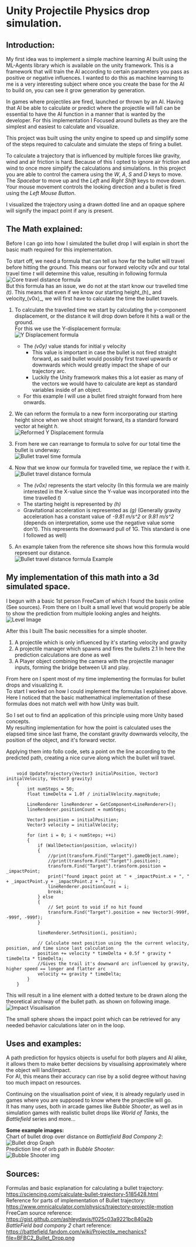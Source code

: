 # Unity Projectile Physics drop simulation.

## Introduction:
  
My first idea was to implement a simple machine learning AI built using the ML-Agents library which is available on the unity framework. This is a framework that will train the AI according to certain parameters you pass as positive or negative influences.
I wanted to do this as machine learning to me is a very interesting subject where once you create the base for the AI to build on, you can see it grow generation by generation.



In games where projectiles are fired, launched or thrown by an AI. Having that AI be able to calculate or predict where the projectile will fall can be essential to have the AI function in a manner that is wanted by the developer.
For this implementation I Focused around bullets as they are the simplest and easiest to calculate and visualize.

This project was built using the unity engine to speed up and simplify some of the steps required to calculate and simulate the steps of firing a bullet.

To calculate a trajectory that is influenced by multiple forces like gravity, wind and air friction is hard. Because of this I opted to ignore air friction and wind to once more simplify the calculations and simulations.
In this project you are able to control the camera using the _W_, _A_, _S_ and _D_ keys to move. The _Spacebar_ to move up and the _Left_ and _Right_ _Shift_ keys to move down.
Your mouse movement controls the looking direction and a bullet is fired using the _Left Mouse Button_.

I visualized the trajectory using a drawn dotted line and an opaque sphere will signify the impact point if any is present.

## The Math explained:
  
Before I can go into how I simulated the bullet drop I will explain in short the basic math required for this implementation.
  
To start off, we need a formula that can tell us how far the bullet will travel before hitting the ground.   This means our forward velocity _v0x_ and our total travel time _t_ will determine this value, resulting in following formula  
![Core travel distance formula](/Images/BasicTravelDistance.png)  
But this formula has an issue, we do not at the start know our travelled time _(t)_. This means that even if we know our starting height_(h)_ and velocity_(v0x)_, we will first have to calculate the time the bullet travels.

1. To calculate the travelled time we start by calculating the y-component displacement, or the distance it will drop down before it hits a wall or the ground.  
For this we use the Y-displacement formula:  
![Y Displacement formula](/Images/yDisplacement.png)  
	* The _(v0y)_ value stands for initial y velocity
		* This value is important in case the bullet is not fired straight forward,   as said bullet would possibly first travel upwards or downwards which would greatly impact the shape of our trajectory arc. 
		* Luckily the Unity framework makes this a lot easier as many of the vectors we would have to calculate are kept as standard variables inside of an object.
	* For this example I will use a bullet fired straight forward from here onwards.

2. We can reform the formula to a new form incorporating our starting height since when we shoot straight forward, its a standard forward vector at height _h_.  
![Reformed Y Displacement formula](/Images/NewYDisplacement.png)  

3. From here we can rearrange to formula to solve for our total time the bullet is underway:  
![Bullet travel time formula](/Images/TimeTravelled.png)  

4. Now that we know our formula for travelled time, we replace the _t_ with it.  
![Bullet travel distance formula](/Images/BulletTravelDistance.png)  
	* The _(v0x)_ represents the start velocity (In this formula we are mainly interested in the X-value since the Y-value was incorporated into the time travelled _t_)
	* The starting height is represented by _(h)_
	* Gravitational acceleration is represented as _(g)_ (Generally gravity acceleration has a constant value of _-9.81 m/s^2_ or _9.81 m/s^2_ (depends on interpretation, some use the negative value some don't). This represents the downward pull of 1G. This standard is one I followed as well)

5. An example taken from the reference site shows how this formula would represent our distance.  
![Bullet travel distance formula Example](/Images/Example.png)  


## My implementation of this math into a 3d simulated space.
  
I begun with a basic 1st person FreeCam of which I found the basis online (See sources). From there on I built a small level that would properly be able to show the prediction from multiple looking angles and heights.  
![Level Image](/Images/Level.png)  

After this I built The basic necessities for a simple shooter.  
1. A projectile which is only influenced by it's starting velocity and gravity
2. A projectile manager which spawns and fires the bullets
	2.1 In here the prediction calculations are done as well
3. A Player object combining the camera with the projectile manager inputs, forming the bridge between UI and play.
  
From here on I spent most of my time implementing the formulas for bullet drops and visualizing it.  
To start I worked on how I could implement the formulas I explained above. Here I noticed that the basic mathemathical implementation of these formulas does not match well with how Unity was built.
   
   
So I set out to find an application of this principle using more Unity based concepts.  
My resulting implementation for how the point is calculated uses the elapsed time since last frame, the constant gravity downwards velocity, the position of the object, and it's forward vector.
  
  
Applying them into follo code, sets a point on the line according to the predicted path, creating a nice curve along which the bullet will travel.  
``` 

	void UpdateTrajectory(Vector3 initialPosition, Vector3 initialVelocity, Vector3 gravity)
	{
		int numSteps = 50;
		float timeDelta = 1.0f / initialVelocity.magnitude;

		LineRenderer lineRenderer = GetComponent<LineRenderer>();
		lineRenderer.positionCount = numSteps;

		Vector3 position = initialPosition;
		Vector3 velocity = initialVelocity;

		for (int i = 0; i < numSteps; ++i)
		{
			if (WallDetection(position, velocity))
			{
				//print(transform.Find("Target").gameObject.name);
				//print(transform.Find("Target").position);
				transform.Find("Target").transform.position = _impactPoint;
				print("found impact point at " + _impactPoint.x + ", " + _impactPoint.y + _impactPoint.z + ", ");
				lineRenderer.positionCount = i;
				break;
			} else
			{
				// Set point to void if no hit found
				transform.Find("Target").position = new Vector3(-999f, -999f, -999f);
			}

			lineRenderer.SetPosition(i, position);

			// Calculate next position using the the current velocity, position, and time since last calculation
			position += velocity * timeDelta + 0.5f * gravity * timeDelta * timeDelta; 
			//Gives the trail it's downward arc influenced by gravity, higher speed == longer and flatter arc
			velocity += gravity * timeDelta; 
		}
	} 
```

  
This will result in a line element with a dotted texture to be drawn along the theoretical archway of the bullet path. as shown on following image.  
![Impact Visualisation](/Images/LineExample.png)  

The small sphere shows the impact point which can be retrieved for any needed behavior calculations later on in the loop.

## Uses and examples:  

A path prediction for hpysics objects is useful for both players and AI alike, it allows them to make better decisions by visualising approximately where the object will land/impact.  
For AI, this means their accuracy can rise by a solid degree without having too much impact on resources.
  
  
Continuing on the visualisation point of view, it is already regularly used in games where you are supposed to know where the projectile will go.  
It has many uses, both in arcade games like _Bubble Shooter_, as well as in simulation games with realistic bullet drops like _World of Tanks_, the _Battlefield_ series and more...
  
**Some example images:**  
Chart of bullet drop over distance on _Battlefield Bad Company 2_:  
![Bullet drop Graph](/Images/BulletDropChartBF.png)    
Prediction line of orb path in _Bubble Shooter_:  
![Bubble Shooter img](/Images/BubbleShooterPrediciton.png)    

## Sources:
  
Formulas and basic explanation for calculating a bullet trajectory: https://sciencing.com/calculate-bullet-trajectory-5185428.html  
Reference for parts of implementation of Bullet trajectory: https://www.omnicalculator.com/physics/trajectory-projectile-motion  
FreeCam source reference: https://gist.github.com/ashleydavis/f025c03a9221bc840a2b  
_BattleField bad company 2_ chart reference: https://battlefield.fandom.com/wiki/Projectile_mechanics?file=BFBC2_Bullet_Drop.png